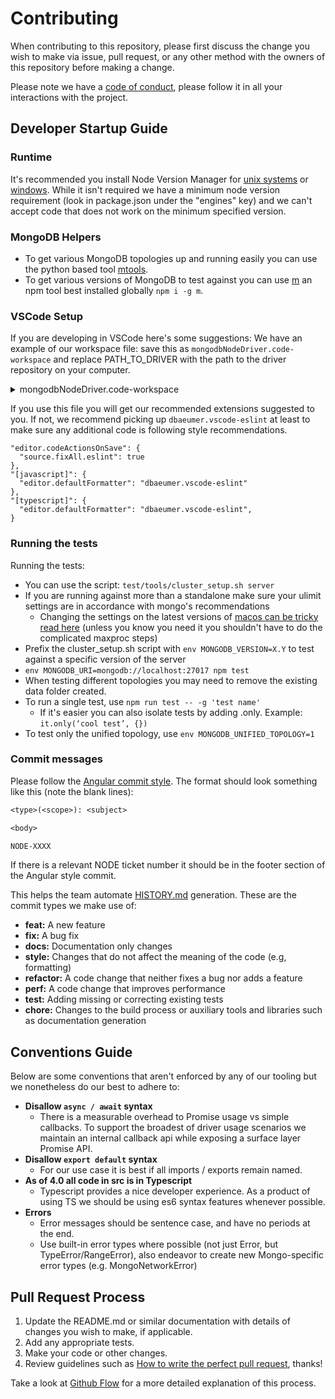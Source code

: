 # Contributing

When contributing to this repository, please first discuss the change you wish
to make via issue, pull request, or any other method with the owners of this
repository before making a change.

Please note we have a [code of conduct][code-of-conduct],
please follow it in all your interactions with the project.

## Developer Startup Guide

### Runtime

It's recommended you install Node Version Manager for [unix systems][nvm-unix] or [windows][nvm-windows]. While it isn't required we have a minimum node version requirement (look in package.json under the "engines" key) and we can't accept code that does not work on the minimum specified version.

### MongoDB Helpers

- To get various MongoDB topologies up and running easily you can use the python based tool [mtools][mtools-install].
- To get various versions of MongoDB to test against you can use [m](https://github.com/aheckmann/m) an npm tool best installed globally `npm i -g m`.

### VSCode Setup

If you are developing in VSCode here's some suggestions:
We have an example of our workspace file: save this as `mongodbNodeDriver.code-workspace` and replace PATH_TO_DRIVER with the path to the driver repository on your computer.

<details>
<summary>mongodbNodeDriver.code-workspace</summary>
<br>
<pre lang="jsonc">
{
  "folders": [
    {
      "path": "PATH_TO_DRIVER",
      "name": "driver"
    }
  ],
  "settings": {
    "search.exclude": {
      // I always set 'file to include' in search to:
      // - src
      // - test
      // - {test|src}
      "**/node_modules": false, // searching node_modules comes in handy
      "./lib": true, // by default I don't want results from our compiled source
      "**/bower_components": true,
      "**/*.code-search": true
    },
    // ts gives me the power to not rely on word matching
    "editor.wordBasedSuggestions": false,
    "gitlens.hovers.enabled": false,
    "editor.codeActionsOnSave": {
      "source.fixAll.eslint": true
    },
    "[javascript]": {
      "editor.defaultFormatter": "dbaeumer.vscode-eslint"
    },
    "[typescript]": {
      "editor.defaultFormatter": "dbaeumer.vscode-eslint",
      "editor.codeActionsOnSave": {
        "source.organizeImports": false
      }
    },
    "eslint.enable": true,
    "eslint.format.enable": true,
    "mochaExplorer.files": "test/{functional,unit}/**/*.test.js",
    "mochaExplorer.ui": "test/tools/runner/metadata_ui.js",
    "editor.formatOnSave": false,
    "editor.rulers": [100],
    "editor.renderWhitespace": "selection",
    "files.trimTrailingWhitespace": true,
    "files.trimFinalNewlines": true,
    "files.insertFinalNewline": true,
    "typescript.tsdk": "node_modules/typescript/lib",
    // I leave the coverage extension disabled when not using it so I leave these commented
    // but these settings are nice when it is enabled
    // "coverage-gutters.showGutterCoverage": false,
    // "coverage-gutters.showLineCoverage": true,
  },
  "launch": {
    "configurations": [
      {
        // Sometimes I need to run mocha myself and not via the sidebar
        // Here I can add custom args or env variables
        "name": "run mocha",
        "type": "pwa-node",
        "request": "launch",
        "program": "node_modules/.bin/mocha",
        "args": ["test/unit", "test/functional"]
      }
    ],
    "compounds": []
  },
  "tasks": {
    "version": "2.0.0",
    "tasks": [
      {
        // Here is an optional watcher task (`npm test` will also type check you changes):
        // Since this is the default build task it can be started with cmd+shift+b
        // There will be a wrench and screw icon
        // on the bottom bar where you can quick check build issues
        "label": "watch TS",
        "command": "npx",
        "type": "shell",
        "args": ["tsc", "-w"],
        "problemMatcher": "$tsc-watch",
        "isBackground": true,
        "group": {
          "kind": "build",
          "isDefault": true
        }
      }
    ]
  },
  "extensions": {
    "recommendations": [
      "dbaeumer.vscode-eslint",
      "hbenl.vscode-test-explorer",
      "hbenl.vscode-mocha-test-adapter",
      "ryanluker.vscode-coverage-gutters",
      "github.vscode-pull-request-github",
      "mongodb.mongodb-vscode"
    ],
    "unwantedRecommendations": ["esbenp.prettier-vscode"]
  }
}
</pre>
</details>

If you use this file you will get our recommended extensions suggested to you. If not, we recommend picking up `dbaeumer.vscode-eslint` at least to make sure any additional code is following style recommendations.

```jsonc
"editor.codeActionsOnSave": {
  "source.fixAll.eslint": true
},
"[javascript]": {
  "editor.defaultFormatter": "dbaeumer.vscode-eslint"
},
"[typescript]": {
  "editor.defaultFormatter": "dbaeumer.vscode-eslint",
}
```

### Running the tests

Running the tests:

- You can use the script: `test/tools/cluster_setup.sh server`
- If you are running against more than a standalone make sure your ulimit settings are in accordance with mongo's recommendations
  - Changing the settings on the latest versions of [macos can be tricky read here][macos-ulimt] (unless you know you need it you shouldn't have to do the complicated maxproc steps)
- Prefix the cluster_setup.sh script with `env MONGODB_VERSION=X.Y` to test against a specific version of the server
- `env MONGODB_URI=mongodb://localhost:27017 npm test`
- When testing different topologies you may need to remove the existing data folder created.
- To run a single test, use `npm run test -- -g 'test name'`
  - If it's easier you can also isolate tests by adding .only. Example: `it.only(‘cool test’, {})`
- To test only the unified topology, use `env MONGODB_UNIFIED_TOPOLOGY=1`

### Commit messages

Please follow the [Angular commit style][angular-commit-style].
The format should look something like this (note the blank lines):

```txt
<type>(<scope>): <subject>

<body>

NODE-XXXX
```

If there is a relevant NODE ticket number it should be in the footer section of the Angular style commit.

This helps the team automate [HISTORY.md](HISTORY.md) generation.
These are the commit types we make use of:

- **feat:** A new feature
- **fix:** A bug fix
- **docs:** Documentation only changes
- **style:** Changes that do not affect the meaning of the code (e.g, formatting)
- **refactor:** A code change that neither fixes a bug nor adds a feature
- **perf:** A code change that improves performance
- **test:** Adding missing or correcting existing tests
- **chore:** Changes to the build process or auxiliary tools and libraries such as documentation generation

## Conventions Guide

Below are some conventions that aren't enforced by any of our tooling but we nonetheless do our best to adhere to:

- **Disallow `async / await` syntax**
  - There is a measurable overhead to Promise usage vs simple callbacks. To support the broadest of driver usage scenarios we maintain an internal callback api while exposing a surface layer Promise API.
- **Disallow `export default` syntax**
  - For our use case it is best if all imports / exports remain named.
- **As of 4.0 all code in src is in Typescript**
  - Typescript provides a nice developer experience. As a product of using TS we should be using es6 syntax features whenever possible.
- **Errors**
  - Error messages should be sentence case, and have no periods at the end.
  - Use built-in error types where possible (not just Error, but TypeError/RangeError), also endeavor to create new Mongo-specific error types (e.g. MongoNetworkError)

## Pull Request Process

1. Update the README.md or similar documentation with details of changes you
   wish to make, if applicable.
2. Add any appropriate tests.
3. Make your code or other changes.
4. Review guidelines such as [How to write the perfect pull request][github-perfect-pr], thanks!

Take a look at [Github Flow][github-flow] for a more detailed explanation of this process.

[angular-commit-style]: https://github.com/angular/angular.js/blob/master/DEVELOPERS.md#commits
[changelog]: CHANGELOG.md
[code-of-conduct]: CODE_OF_CONDUCT.md
[github-perfect-pr]: https://blog.github.com/2015-01-21-how-to-write-the-perfect-pull-request/
[mdb-core-values]: https://www.mongodb.com/company/
[mtools-install]: http://blog.rueckstiess.com/mtools/install.html
[nvm-windows]: https://github.com/coreybutler/nvm-windows#installation--upgrades
[nvm-unix]: https://github.com/nvm-sh/nvm#install--update-script
[macos-ulimt]: https://wilsonmar.github.io/maximum-limits/
[github-flow]: https://guides.github.com/introduction/flow/
